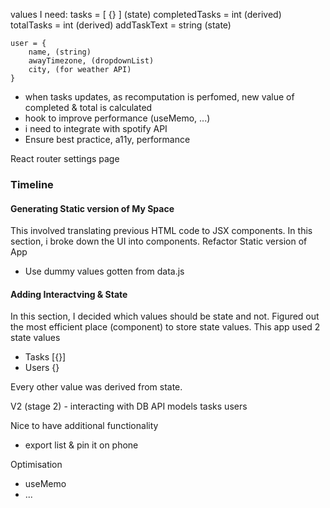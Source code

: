 values I need: 
    tasks = [
        {}
    ] (state)
    completedTasks = int (derived)
    totalTasks = int (derived)
    addTaskText = string (state)

    user = {
        name, (string)
        awayTimezone, (dropdownList)
        city, (for weather API)
    }


* when tasks updates, as recomputation is perfomed, new value of completed & total is calculated
* hook to improve performance (useMemo, ...)
* i need to integrate with spotify API
* Ensure best practice, a11y, performance


React router
    settings page

### Timeline
#### Generating Static version of My Space
This involved translating previous HTML code to JSX components. In this section, i broke down the UI into components. Refactor Static version of App
- Use dummy values gotten from data.js


#### Adding Interactving & State
In this section, I decided which values should be state and not. Figured out the most efficient place (component) to store state values. This app used 2 state values
* Tasks [{}]
* Users {}

Every other value was derived from state.



V2 (stage 2) - interacting with DB API
models
    tasks
    users



Nice to have additional functionality
* export list & pin it on phone


Optimisation
- useMemo
- ...